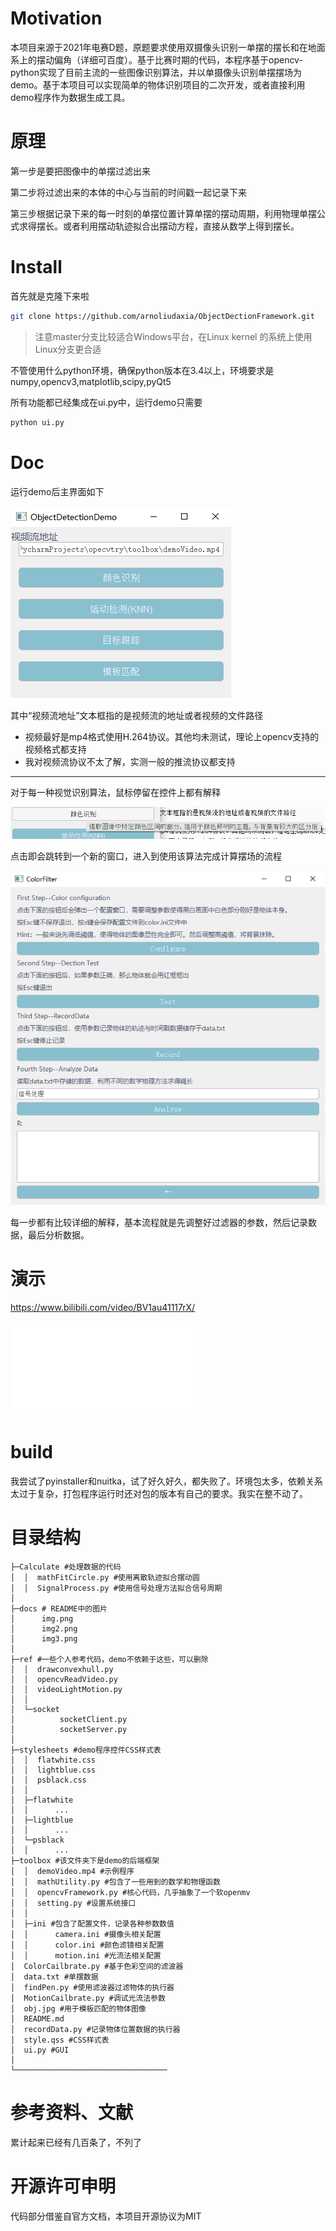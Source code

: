 # Motivation
本项目来源于2021年电赛D题，原题要求使用双摄像头识别一单摆的摆长和在地面系上的摆动偏角（详细可百度）。基于比赛时期的代码，本程序基于opencv-python实现了目前主流的一些图像识别算法，并以单摄像头识别单摆摆场为demo。基于本项目可以实现简单的物体识别项目的二次开发，或者直接利用demo程序作为数据生成工具。
# 原理
第一步是要把图像中的单摆过滤出来

第二步将过滤出来的本体的中心与当前的时间戳一起记录下来

第三步根据记录下来的每一时刻的单摆位置计算单摆的摆动周期，利用物理单摆公式求得摆长。或者利用摆动轨迹拟合出摆动方程，直接从数学上得到摆长。
# Install
首先就是克隆下来啦
```bash
git clone https://github.com/arnoliudaxia/ObjectDectionFramework.git
```
> 注意master分支比较适合Windows平台，在Linux kernel 的系统上使用Linux分支更合适

不管使用什么python环境，确保python版本在3.4以上，环境要求是numpy,opencv3,matplotlib,scipy,pyQt5

所有功能都已经集成在ui.py中，运行demo只需要
```bash
python ui.py
```
# Doc
运行demo后主界面如下

![img.png](docs/img.png)

其中“视频流地址”文本框指的是视频流的地址或者视频的文件路径
- 视频最好是mp4格式使用H.264协议。其他均未测试，理论上opencv支持的视频格式都支持
- 我对视频流协议不太了解，实测一般的推流协议都支持
---
对于每一种视觉识别算法，鼠标停留在控件上都有解释

![img.png](docs/img2.png)

点击即会跳转到一个新的窗口，进入到使用该算法完成计算摆场的流程

![img.png](docs/img3.png)

每一步都有比较详细的解释，基本流程就是先调整好过滤器的参数，然后记录数据，最后分析数据。

# 演示
https://www.bilibili.com/video/BV1au41117rX/
<iframe src="//player.bilibili.com/player.html?aid=508396244&bvid=BV1au41117rX&cid=493190533&page=1" scrolling="no" border="0" frameborder="no" framespacing="0" allowfullscreen="true"> </iframe>

# build
我尝试了pyinstaller和nuitka，试了好久好久，都失败了。环境包太多，依赖关系太过于复杂，打包程序运行时还对包的版本有自己的要求。我实在整不动了。

# 目录结构

```
├─Calculate #处理数据的代码
│  │  mathFitCircle.py #使用离散轨迹拟合摆动圆
│  │  SignalProcess.py #使用信号处理方法拟合信号周期
│
├─docs # README中的图片
│      img.png
│      img2.png
│      img3.png
│
├─ref #一些个人参考代码，demo不依赖于这些，可以删除
│  │  drawconvexhull.py
│  │  opencvReadVideo.py
│  │  videoLightMotion.py
│  │
│  └─socket
│          socketClient.py
│          socketServer.py
│
├─stylesheets #demo程序控件CSS样式表
│  │  flatwhite.css
│  │  lightblue.css
│  │  psblack.css
│  │
│  ├─flatwhite
│  │      ...
│  ├─lightblue
│  │      ...
│  └─psblack
│  │      ...
├─toolbox #该文件夹下是demo的后端框架
│  │  demoVideo.mp4 #示例程序
│  │  mathUtility.py #包含了一些用到的数学和物理函数
│  │  opencvFramework.py #核心代码，几乎抽象了一个软openmv
│  │  setting.py #设置系统接口
│  │
│  ├─ini #包含了配置文件，记录各种参数数值
│  │      camera.ini #摄像头相关配置
│  │      color.ini #颜色滤镜相关配置
│  │      motion.ini #光流法相关配置
│  ColorCailbrate.py #基于色彩空间的滤波器
│  data.txt #单摆数据
│  findPen.py #使用滤波器过滤物体的执行器
│  MotionCailbrate.py #调试光流法参数
│  obj.jpg #用于模板匹配的物体图像
│  README.md
│  recordData.py #记录物体位置数据的执行器
│  style.qss #CSS样式表
│  ui.py #GUI
│
└──────────────────────────────────

```

# 参考资料、文献
累计起来已经有几百条了，不列了

# 开源许可申明
代码部分借鉴自官方文档，本项目开源协议为MIT
